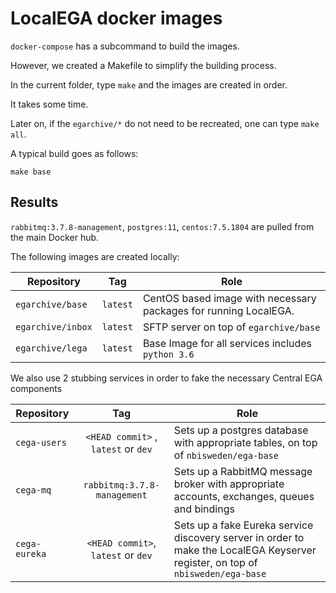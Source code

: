 # LocalEGA docker images

`docker-compose` has a subcommand to build the images.

However, we created a Makefile to simplify the building process.

In the current folder, type `make` and the images are created in order.

It takes some time.

Later on, if the `egarchive/*` do not need to be recreated, one can type `make all`.

A typical build goes as follows:

	make base

## Results

`rabbitmq:3.7.8-management`, `postgres:11`, `centos:7.5.1804` are pulled from the main Docker hub.

The following images are created locally:

| Repository | Tag      | Role |
|------------|:--------:|------|
| `egarchive/base`   | `latest` | CentOS based image with necessary packages for running LocalEGA. |
| `egarchive/inbox`  | `latest` | SFTP server on top of `egarchive/base` |
| `egarchive/lega`   | `latest` | Base Image for all services includes `python 3.6` |


We also use 2 stubbing services in order to fake the necessary Central EGA components

| Repository | Tag      | Role |
|------------|:--------:|------|
| `cega-users` | `<HEAD commit>` , `latest` or `dev` | Sets up a postgres database with appropriate tables, on top of `nbisweden/ega-base` |
| `cega-mq` | `rabbitmq:3.7.8-management` | Sets up a RabbitMQ message broker with appropriate accounts, exchanges, queues and bindings |
| `cega-eureka` | `<HEAD commit>`, `latest` or `dev` | Sets up a fake Eureka service discovery server in order to make the LocalEGA Keyserver register, on top of `nbisweden/ega-base` |

